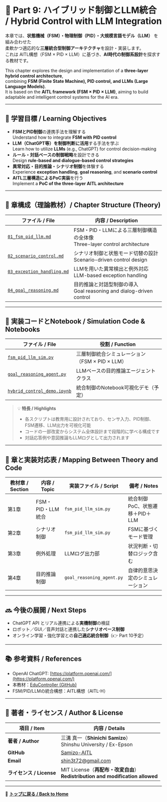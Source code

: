 # 🤖 Part 9: ハイブリッド制御とLLM統合 / Hybrid Control with LLM Integration

本章では、**状態機械（FSM）・物理制御（PID）・大規模言語モデル（LLM）** を組み合わせた  
柔軟かつ適応的な**三層統合型制御アーキテクチャ**を設計・実装します。  
これは AITL構想（FSM × PID × LLM）に基づき、**AI時代の制御系設計**を探求する教材です。

This chapter explores the design and implementation of a **three-layer hybrid control architecture**,  
combining **FSM (Finite State Machine), PID control, and LLMs (Large Language Models)**.  
It is based on the **AITL framework (FSM × PID × LLM)**, aiming to build adaptable and intelligent control systems for the AI era.

---

## 🎯 **学習目標 / Learning Objectives**

- **FSMとPID制御**の連携手法を理解する  
  Understand how to integrate **FSM with PID control**  
- **LLM（ChatGPT等）を制御判断に活用**する手法を学ぶ  
  Learn how to utilize **LLMs** (e.g., ChatGPT) for control decision-making  
- **ルール・対話ベースの制御戦略**を設計できる  
  Design **rule-based and dialogue-based control strategies**  
- **異常対応・目的推論・シナリオ制御**を体験する  
  Experience **exception handling**, **goal reasoning**, and **scenario control**  
- **AITL三層構造によるPoC実装**を行う  
  Implement a **PoC of the three-layer AITL architecture**

---

## 🧩 **章構成（理論教材）/ Chapter Structure (Theory)**

| **ファイル / File** | **内容 / Description** |
|---------------------|-------------------------|
| [`01_fsm_pid_llm.md`](./theory/01_fsm_pid_llm.md) | FSM・PID・LLMによる三層制御構造の全体像<br>Three-layer control architecture |
| [`02_scenario_control.md`](./theory/02_scenario_control.md) | シナリオ制御と状態モード切替の設計<br>Scenario-driven control design |
| [`03_exception_handling.md`](./theory/03_exception_handling.md) | LLMを用いた異常検出と例外対応<br>LLM-based exception handling |
| [`04_goal_reasoning.md`](./theory/04_goal_reasoning.md) | 目的推論と対話型制御の導入<br>Goal reasoning and dialog-driven control |

---

## 🧪 **実装コードとNotebook / Simulation Code & Notebooks**

| **ファイル / File** | **役割 / Function** |
|----------------------|----------------------|
| [`fsm_pid_llm_sim.py`](./simulation/fsm_pid_llm_sim.py) | 三層制御統合シミュレーション（FSM × PID × LLM） |
| [`goal_reasoning_agent.py`](./simulation/goal_reasoning_agent.py) | LLMベースの目的推論エージェントクラス |
| [`hybrid_control_demo.ipynb`](./notebooks/hybrid_control_demo.ipynb) | 統合制御のNotebook可視化デモ（予定） |

> 💡 **特長 / Highlights**  
> - 各スクリプトは教育用に設計されており、センサ入力、PID制御、FSM遷移、LLM出力を可視化可能  
> - コードの一部改変からシステム全体設計まで段階的に学べる構成です  
> - 対話応答例や意図推論もLLMログとして出力されます

---

## 📘 **章と実装対応表 / Mapping Between Theory and Code**

| **教材章 / Section** | **内容 / Topic** | **実装ファイル / Script** | **備考 / Notes** |
|------------------|------------------|-----------------------------|------------------|
| 第1章            | FSM・PID・LLM統合 | `fsm_pid_llm_sim.py`        | 統合制御PoC、状態遷移＋PID＋LLM |
| 第2章            | シナリオ制御      | `fsm_pid_llm_sim.py`        | FSMに基づくモード管理 |
| 第3章            | 例外処理          | LLMログ出力部               | 状況判断・切替ロジック含む |
| 第4章            | 目的推論制御      | `goal_reasoning_agent.py`   | 自律的意思決定のシミュレーション |

---

## 🔜 **今後の展開 / Next Steps**

- ChatGPT API とリアル連携による**実機制御**の検証  
- ロボット／GUI／音声対話と連携した**シナリオベース制御**  
- オンライン学習・強化学習との**自己適応統合制御**（👉 Part 10予定）

---

## 📚 **参考資料 / References**

- OpenAI ChatGPT: [https://platform.openai.com/](https://platform.openai.com/)  
- 本教材：[EduController (GitHub)](https://github.com/Samizo-AITL/EduController)  
- FSM/PID/LLMの統合構想：AITL構想（AITL-H）

---

## 👤 **著者・ライセンス / Author & License**

| **項目 / Item** | **内容 / Details** |
|------------------|---------------------|
| **著者 / Author** | 三溝 真一（**Shinichi Samizo**）<br>Shinshu University / Ex-Epson |
| **GitHub** | [Samizo-AITL](https://github.com/Samizo-AITL) |
| **Email** | [shin3t72@gmail.com](mailto:shin3t72@gmail.com) |
| **ライセンス / License** | MIT License（**再配布・改変自由**）<br>**Redistribution and modification allowed** |

---

📎 **[トップに戻る / Back to Home](../README.md)**
